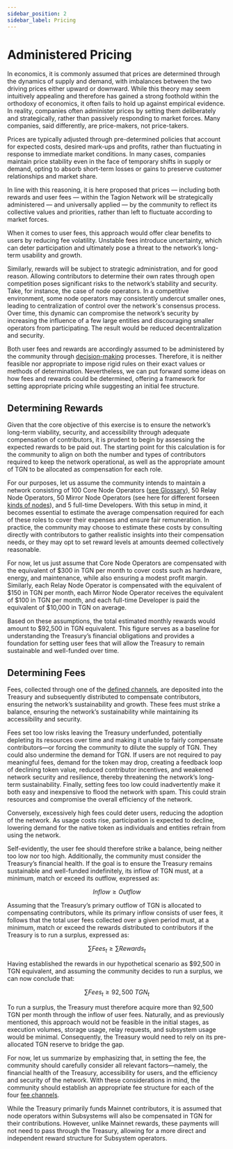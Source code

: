 ```yaml
---
sidebar_position: 2
sidebar_label: Pricing
---
```


# Administered Pricing 

In economics, it is commonly assumed that prices are determined through the dynamics of supply and demand, with imbalances between the two driving prices either upward or downward. While this theory may seem intuitively appealing and therefore has gained a strong foothold within the orthodoxy of economics, it often fails to hold up against empirical evidence. In reality, companies often administer prices by setting them deliberately and strategically, rather than passively responding to market forces. Many companies, said differently, are price-makers, not price-takers. 

Prices are typically adjusted through pre-determined policies that account for expected costs, desired mark-ups and profits, rather than fluctuating in response to immediate market conditions. In many cases, companies maintain price stability even in the face of temporary shifts in supply or demand, opting to absorb short-term losses or gains to preserve customer relationships and market share. 

In line with this reasoning, it is here proposed that prices — including both rewards and user fees — within the Tagion Network will be strategically administered — and universally applied — by the community to reflect its collective values and priorities, rather than left to fluctuate according to market forces.   

When it comes to user fees, this approach would offer clear benefits to users by reducing fee volatility. Unstable fees introduce uncertainty, which can deter participation and ultimately pose a threat to the network’s long-term usability and growth. 

Similarly, rewards will be subject to strategic administration, and for good reason. Allowing contributors to determine their own rates through open competition poses significant risks to the network’s stability and security. Take, for instance, the case of node operators. In a competitive environment, some node operators may consistently undercut smaller ones, leading to centralization of control over the network's consensus process. Over time, this dynamic can compromise the network’s security by increasing the influence of a few large entities and discouraging smaller operators from participating. The result would be reduced decentralization and security. 

Both user fees and rewards are accordingly assumed to be administered by the community through [decision-making](https://docs.tagion.org/gov/governance_areas/decision_making) processes. Therefore, it is neither feasible nor appropriate to impose rigid rules on their exact values or methods of determination. Nevertheless, we can put forward some ideas on how fees and rewards could be determined, offering a framework for setting appropriate pricing while suggesting an initial fee structure. 


## Determining Rewards 

Given that the core objective of this exercise is to ensure the network’s long-term viability, security, and accessibility through adequate compensation of contributors, it is prudent to begin by assessing the expected rewards to be paid out. The starting point for this calculation is for the community to align on both the number and types of contributors required to keep the network operational, as well as the appropriate amount of TGN to be allocated as compensation for each role. 

For our purposes, let us assume the community intends to maintain a network consisting of 100 Core Node Operators ([see Glossary](/gov/glossary#node)), 50 Relay Node Operators, 50 Mirror Node Operators (see here for different forseen [kinds of nodes](https://docs.tagion.org/gov/intro/network#nodes)), and 5 full-time Developers. With this setup in mind, it becomes essential to estimate the average compensation required for each of these roles to cover their expenses and ensure fair remuneration. In practice, the community may choose to estimate these costs by consulting directly with contributors to gather realistic insights into their compensation needs, or they may opt to set reward levels at amounts deemed collectively reasonable.  

For now, let us just assume that Core Node Operators are compensated with the equivalent of \$300 in TGN per month to cover costs such as hardware, energy, and maintenance, while also ensuring a modest profit margin. Similarly, each Relay Node Operator is compensated with the equivalent of \$150 in TGN per month, each Mirror Node Operator receives the equivalent of \$100 in TGN per month, and each full-time Developer is paid the equivalent of \$10,000 in TGN on average. 

Based on these assumptions, the total estimated monthly rewards would amount to \$92,500 in TGN equivalent. This figure serves as a baseline for understanding the Treasury’s financial obligations and provides a foundation for setting user fees that will allow the Treasury to remain sustainable and well-funded over time. 

## Determining Fees 

Fees, collected through one of the [defined channels](https://docs.tagion.org/gov/governance_areas/token_economy/fee_channels), are deposited into the Treasury and subsequently distributed to compensate contributors, ensuring the network’s sustainability and growth. These fees must strike a balance, ensuring the network’s sustainability while maintaining its accessibility and security.  

Fees set too low risks leaving the Treasury underfunded, potentially depleting its resources over time and making it unable to fairly compensate contributors—or forcing the community to dilute the supply of TGN. They could also undermine the demand for TGN. If users are not required to pay meaningful fees, demand for the token may drop, creating a feedback loop of declining token value, reduced contributor incentives, and weakened network security and resilience, thereby threatening the network’s long-term sustainability. Finally, setting fees too low could inadvertently make it both easy and inexpensive to flood the network with spam. This could strain resources and compromise the overall efficiency of the network. 

Conversely, excessively high fees could deter users, reducing the adoption of the network. As usage costs rise, participation is expected to decline, lowering demand for the native token as individuals and entities refrain from using the network. 

Self-evidently, the user fee should therefore strike a balance, being neither too low nor too high. Additionally, the community must consider the Treasury’s financial health. If the goal is to ensure the Treasury remains sustainable and well-funded indefinitely, its inflow of TGN must, at a minimum, match or exceed its outflow, expressed as: 

$$
Inflow \ge Outflow
$$
 

Assuming that the Treasury’s primary outflow of TGN is allocated to compensating contributors, while its primary inflow consists of user fees, it follows that the total user fees collected over a given period must, at a minimum, match or exceed the rewards distributed to contributors if the Treasury is to run a surplus, expressed as: 

$$
\sum{}Fees_t \ge \sum{}Rewards_t
$$

Having established the rewards in our hypothetical scenario as \$92,500 in TGN equivalent, and assuming the community decides to run a surplus, we can now conclude that: 

$$
\sum{}Fees_t \ge 92,500\ TGN_t
$$

To run a surplus, the Treasury must therefore acquire more than 92,500 TGN per month through the inflow of user fees. Naturally, and as previously mentioned, this approach would not be feasible in the initial stages, as execution volumes, storage usage, relay requests, and subsystem usage would be minimal. Consequently, the Treasury would need to rely on its pre-allocated TGN reserve to bridge the gap. 

For now, let us summarize by emphasizing that, in setting the fee, the community should carefully consider all relevant factors—namely, the financial health of the Treasury, accessibility for users, and the efficiency and security of the network. With these considerations in mind, the community should establish an appropriate fee structure for each of the four [fee channels](https://docs.tagion.org/gov/governance_areas/token_economy/fee_channels). 

While the Treasury primarily funds Mainnet contributors, it is assumed that node operators within Subsystems will also be compensated in TGN for their contributions. However, unlike Mainnet rewards, these payments will not need to pass through the Treasury, allowing for a more direct and independent reward structure for Subsystem operators. 

